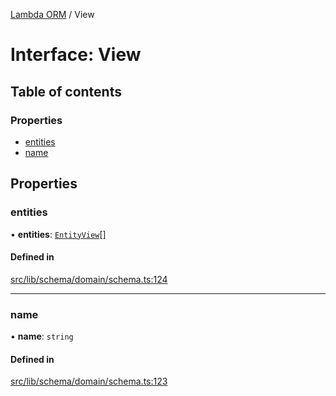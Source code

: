 [Lambda ORM](../README.md) / View

# Interface: View

## Table of contents

### Properties

- [entities](View.md#entities)
- [name](View.md#name)

## Properties

### entities

• **entities**: [`EntityView`](EntityView.md)[]

#### Defined in

[src/lib/schema/domain/schema.ts:124](https://github.com/lambda-orm/lambdaorm-base/blob/33bcc08/src/lib/schema/domain/schema.ts#L124)

___

### name

• **name**: `string`

#### Defined in

[src/lib/schema/domain/schema.ts:123](https://github.com/lambda-orm/lambdaorm-base/blob/33bcc08/src/lib/schema/domain/schema.ts#L123)
